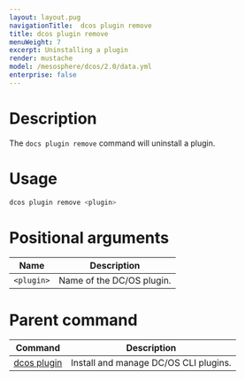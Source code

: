 ```yaml
---
layout: layout.pug
navigationTitle:  dcos plugin remove
title: dcos plugin remove
menuWeight: 7
excerpt: Uninstalling a plugin
render: mustache
model: /mesosphere/dcos/2.0/data.yml
enterprise: false
---
```


# Description

The `docs plugin remove` command will uninstall a plugin.

# Usage

```bash
dcos plugin remove <plugin>
```

# Positional arguments

| Name | Description |
|---------|-------------|
| `<plugin>`   |  Name of the DC/OS plugin. |

# Parent command

| Command | Description |
|---------|-------------|
| [dcos plugin](/mesosphere/dcos/2.0/cli/command-reference/dcos-plugin/)   | Install and manage DC/OS CLI plugins. |

